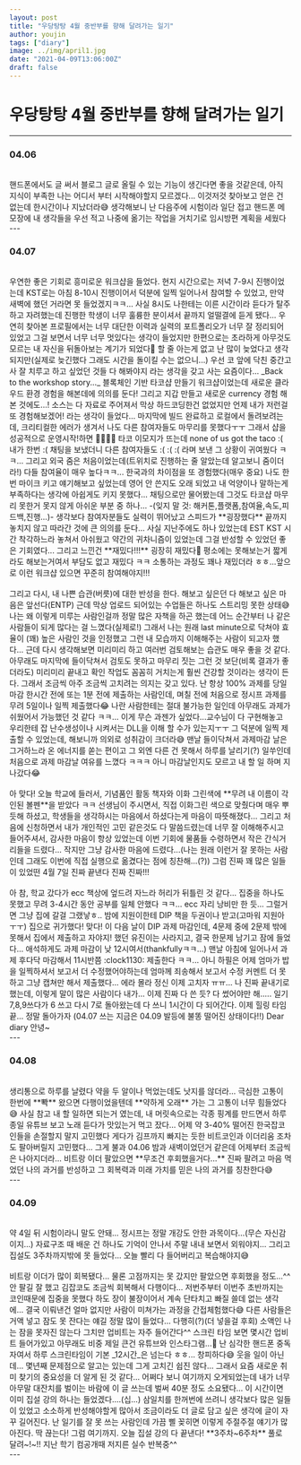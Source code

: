 ```yaml
---
layout: post
title: "우당탕탕 4월 중반부를 향해 달려가는 일기"
author: youjin
tags: ["diary"]
image: ../img/april1.jpg
date: "2021-04-09T13:06:00Z"
draft: false
---
```

# 우당탕탕 4월 중반부를 향해 달려가는 일기
---
### 04.06
<br>
핸드폰에서도 글 써서 블로그 글로 올릴 수 있는 기능이 생긴다면 좋을 것같은데, 아직 지식이 부족한 나는 어디서 부터 시작해야할지 모르겠다... 이것저것 찾아보고 얻은 건 없는데 한시간이나 지났더라😅 생각해보니 난 다음주에 시험이라 일단 접고 핸드폰 메모장에 내 생각들을 우선 적고 나중에 옮기는 작업을 거치기로 임시방편 계획을 세웠다
<br>
---

### 04.07
<br>
우연한 좋은 기회로 흥미로운 워크샵을 들었다. 현지 시간으로는 저녁 7-9시 진행이었는데 KST로는 아침 8-10시 진행이어서 덕분에 일찍 일어나서 참여할 수 있었고, 만약 새벽에 했던 거라면 못 들었겠지ㅋㅋ... 사실 8시도 나한테는 이른 시간이라 듣다가 탈주하고 자려했는데 진행한 학생이 너무 훌륭한 분이셔서 끝까지 얼떨결에 듣게 됐다... 우연히 찾아본 프로필에서는 너무 대단한 이력과 실력의 포트폴리오가 너무 잘 정리되어 있었고 그걸 보면서 너무 너무 멋있다는 생각이 들었지만 한편으로는 초라하게 아무것도 모르는 내 자신을 뒤돌아보는 계기가 되었다🥲 할 줄 아는게 없고 난 많이 늦었다고 생각되지만(실제로 늦긴했다 그래도 시간을 돌이킬 수는 없으니...) 우선 코 앞에 닥친 중간고사 잘 치루고 하고 싶었던 것들 다 해봐야지 라는 생각을 갖고 사는 요즘이다...  _Back to the workshop story..._ 블록체인 기반 타코샵 만들기 워크샵이었는데 새로운 클라우드 환경 경험을 해본데에 의의를 둔다! 그리고 지갑 만들고 새로운 currency 경험 해본 것에도...! 소스는 다 자료로 주어져서 막상 하드코딩한건 없었지만 언제 내가 저런걸 또 경험해보겠어! 라는 생각이 들었다... 마지막에 빌드 완료하고 로컬에서 돌려보려는데, 크리티컬한 에러가 생겨서 나도 다른 참여자들도 마무리를 못했다ㅜㅜ 그래서 샵을 성공적으로 운영시작!하면 🌮🌮🌮🌮 타코 이모지가 뜨는데 none of us got the taco :( 내가 한번 :( 채팅을 보냈더니 다른 참여자들도 :( :( :( 라며 보낸 그 상황이 귀여웠다 ㅋㅋ... 그리고 외국 줌은 처음이었는데(트위치로 진행하는 줄 알았는데 알고보니 줌이더라!) 다들 참여율이 매우 높다ㅋㅋ... 한국과의 차이점을 또 경험했다(매우 중요) 나도 한번 마이크 키고 얘기해보고 싶었는데 영어 안 쓴지도 오래 되었고 내 억양이나 말하는게 부족하다는 생각에 아쉽게도 키지 못했다... 채팅으로만 물어봤는데 그것도 타코샵 마무리 못한거 못지 않게 아쉬운 부분 중 하나... -(잊지 말 것: 해커톤,플랫폼,참여율,속도,피드백,진행...)- 생각보다 참여자분들도 실력이 뛰어났고 스피드가 **굉장했다** 끝까지 놓치지 않고 따라간 것에 큰 의의를 둔다... 사실 지난주에도 하나 있었는데 EST KST 시간 착각하느라 놓쳐서 아쉬웠고 약간의 귀차니즘이 있었는데 그걸 반성할 수 있었던 좋은 기회였다... 그리고 느낀건 **재밌다!!!** 굉장히 재밌다🥰 평소에는 못해보는거 짧게라도 해보는거여서 부담도 없고 재밌다 ㅋㅋ 소통하는 과정도 꽤나 재밌더라 ㅎㅎ...앞으로 이런 워크샵 있으면 꾸준히 참여해야지!!!
<br><br>
그리고 다시, 내 나쁜 습관(버릇)에 대한 반성을 한다. 해보고 싶은던 다 해보고 싶은 마음은 앞선다(ENTP) 근데 막상 업로드 되어있는 수업들은 하나도 스트리밍 못한 상태😅 나는 왜 이렇게 미루는 사람인걸까 정말 많은 자책을 하곤 했는데 어느 순간부터 나 같은 사람들이 되게 많다는 걸 느꼈다(실제로!) 그래서 나는 원래 last minute으로 닥쳐야 효율이 (꽤) 높은 사람인 것을 인정했고 그런 내 모습까지 이해해주는 사람이 되고자 했다... 근데 다시 생각해보면 미리미리 하고 여러번 검토해보는 습관도 매우 좋을 것 같다. 아무래도 마지막에 들이닥쳐서 검토도 못하고 마무리 짓는 그런 것 보단(비록 결과가 좋더라도) 미리미리 끝내고 확인 작업도 꼼꼼히 거치는게 훨씬 건강할 것이라는 생각이 든다. 그래서 조금씩 아주 조금씩 고치려는 의지는 갖고 있다. 난 항상 100% 과제를 당일 마감 한시간 전에 또는 1분 전에 제출하는 사람인데, 며칠 전에 처음으로 정시프 과제를 무려 5일이나 일찍 제출했다😂 나란 사람한테는 절대 불가능한 일인데 아무래도 과제가 쉬웠어서 가능했던 것 같다 ㅋㅋ... 이게 무슨 과젠가 싶었다...교수님이 다 구현해놓고 우리한테 잡 난수생성이나 시켜서는 DLL을 이해 할 수가 있는지ㅜㅜ 그 덕분에 일찍 제출할 수 있었는데, 해보니까 의외로 성취감이 크더라😅 맨날 들이닥쳐서 과제마감 날은 그거하느라 온 에너지를 쏟는 편이고 그 외엔 다른 건 못해서 하루를 날리기(?) 일쑤인데 처음으로 과제 마감날 여유를 느꼈다 ㅋㅋㅋ 아니 마감날인지도 모르고 내 할 일 하며 지나갔다😂
<br><br>
아 맞다! 오늘 학교에 들러서, 기념품인 활동 책자와 이화 그린색에 **무려 내 이름이 각인된 볼펜**을 받았다 ㅋㅋ 선생님이 주시면서, 직접 이화그린 색으로 맞췄다며 매우 뿌듯해 하셨고, 학생들을 생각하시는 마음에서 하셨다는게 마음이 따뜻해졌다... 그리고 처음에 신청하면서 내가 개인적인 고민 같은것도 다 말씀드렸는데 너무 잘 이해해주시고 들어주셔서, 감사한 마음이 항상 있었는데 이번 기회에 물품들 수령하면서 작은 간식거리들을 드렸다... 작지만 그냥 감사한 마음에 드렸다...(나는 원래 이런거 잘 못하는 사람인데 그래도 이번에 직접 실행으로 옮겼다는 점에 칭찬해...(?)) 그럼 진짜 꽤 많은 일들이 있었떤 4월 7일 진짜 끝낸다 진짜 진짜!!!
<br><br>
아 참, 학교 갔다가 ecc 책상에 엎드려 자느라 허리가 뒤틀린 것 같다... 집중을 하나도 못했고 무려 3-4시간 동안 공부를 일체 안했다 ㅋㅋ... ecc 자리 낭비만 한 듯... 그럴거면 그냥 집에 갈걸 그랬낳ㅎ.. 밤에 지원이한테 DIP 책을 두권이나 받고(고마워 지원아ㅜㅜ) 집으로 귀가했다! 맞다! 이 다음 날이 DIP 과제 마감인데, 4문제 중에 2문제 밖에 못해서 집에서 제출하고 자야지! 했던 유진이는 사라지고, 결국 한문제 남기고 잠에 들었다... 애석하게도 과제 마감이 낮 12시여서(thankfullyㅋㅋ...) 맨날 아침에 일어나서 과제 후다닥 마감해서 11시반쯤 :clock1130: 제출한다 ㅋㅋ... 아니 하필은 어제 엄마가 밥을 일찍하셔서 보고서 더 수정했어야하는데 엄마께 죄송해서 보고서 수정 커멘트 더 못하고 그냥 캡쳐만 해서 제출했다... 에라 몰라 정신 이제 고치자 ㅠㅠ... 나 진짜 끝내기로 했는데, 이렇게 말이 많은 사람이다 내가... 이제 진짜 다 쓴 듯? 다 썼어야만 해..... 일기 7,8,9쓰다가 6 쓰고 다시 7로 돌아왔는데 다 쓰니 1시간이 다 되어간다. 이제 힐링 타임 끝... 정말 돌아가자 (04.07 쓰는 지금은 04.09 발등에 불똥 떨어진 상태이다!!) Dear diary 안녕~
<br>
---

### 04.08
<br>
생리통으로 하루를 날렸다 약을 두 알이나 먹었는데도 낫지를 않더라... 극심한 고통이 한번에 **뽝** 왔으면 다행이었을텐데 **약하게 오래** 가는 그 고통이 너무 힘들었다😅 사실 참고 내 할 일하면 되는거 였는데, 내 머릿속으로는 각종 핑계를 만드면서 하루종일 유튜브 보고 노래 듣다가 맛있는거 먹고 잤다... 어제 약 3-40% 떨어진 한국잡코인들을 손절할지 말지 고민했다 게다가 김프까지 빠지는 듯한 비트코인과 이더리움 조차도 팔아버릴지 고민했다... 그게 불과 04.06 밤과 새벽이었던거 같은데 어제부터 조금씩은 나아지더라... 비트랑 이더 팔았으면 **무조건 후회했을거다...** 진짜 팔려고 마음 먹었던 나의 과거를 반성하고 그 회복력과 미래 가치를 믿은 나의 과거를 칭찬한다😅
<br>
---

### 04.09
<br>
약 4일 뒤 시험이라니 말도 안돼... 정시프는 정말 개강도 안한 과목이다...(무슨 자신감이지...) 자료구조 때 배운 건 하나도 기억이 안나서 주말 내내 보면서 외워야지... 그리고 집설도 3주차까지밖에 못 들었다... 오늘 빨리 다 들어버리고 복습해야지😅
<br><br>
비트랑 이더가 많이 회복됐다... 물론 고점까지는 못 갔지만 팔았으면 후회했을 정도...^^ 안 팔길 잘 했고 김잡코도 조금씩 회복해서 다행이다... 저번주부터 이번주 초반까지는 코인때문에 집중을 못했다 하도 장이 불장이어서 계속 단타치고 빠질 쓸데 없는 생각에... 결국 이뤄낸건 얼마 없지만 사람이 미쳐가는 과정을 간접체험했다😅 다른 사람들은 거액 넣고 잠도 못 잔다는 얘길 정말 많이 들었다... 다행히(?)(더 넣을걸 후회) 소액인 나는 잠을 못자진 않는다 그치만 업비트는 자주 들어간다^^ 스크린 타임 보면 몇시간 업비트 들어가있고 아무래도 비중 제일 큰건 유튜브와 인스타그램...🥲 난 심각한 핸드폰 중독자여서 하루 스크린타임이 기본 _12시간_은 넘는다 ㅎㅎ... 창피하다😅 웃을 일이 아닌데... 몇년째 문제점으로 알고는 있는데 그게 고치긴 쉽진 않다... 그래서 요즘 새로운 취미 찾기의 중요성을 더 알게 된 것 같다... 어쩌다 보니 여기까지 오게되었는데 내가 너무 아무말 대잔치를 벌이는 바람에 이 글 쓰는데 벌써 40분 정도 소요됐다... 이 시간이면 이미 집설 강의 하나는 들었겠다....(십...)  삼일치를 한꺼번에 쓰려니 생각보다 많은 일들이 있었고 소소하게 반성해야할게 많아서 조금이라도 더 글로 담고 싶은 생각에 글이 자꾸 길어진다. 난 일기를 잘 못 쓰는 사람인데 가끔 삘 꽂히면 이렇게 주절주절 얘기가 많아진다. 딱 끊는다! 그럼 여기까지. 오늘 집설 강의 다 끝낸다! **3주차~6주차** 풀로 달려~!~!! 지난 학기 컴공개때 저지른 실수 반복중^^
<br>
---
